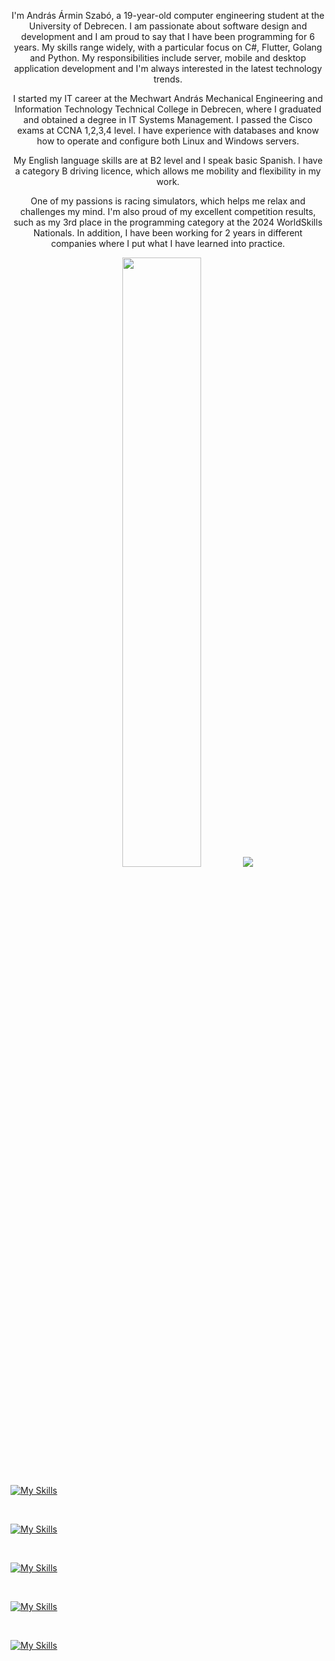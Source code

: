 <p align="center">
  I'm András Ármin Szabó, a 19-year-old computer engineering student at the University of Debrecen. I am passionate about software design and development and I am proud to say that I have been programming for 6 years. My skills range widely, with a particular focus on C#, Flutter, Golang and Python. My responsibilities include server, mobile and desktop application development and I'm always interested in the latest technology trends.
</p>

<p align="center">
  I started my IT career at the Mechwart András Mechanical Engineering and Information Technology Technical College in Debrecen, where I graduated and obtained a degree in IT Systems Management. I passed the Cisco exams at CCNA 1,2,3,4 level. I have experience with databases and know how to operate and configure both Linux and Windows servers.
</p>

<p align="center">
  My English language skills are at B2 level and I speak basic Spanish. I have a category B driving licence, which allows me mobility and flexibility in my work.
</p>

<p align="center">
  One of my passions is racing simulators, which helps me relax and challenges my mind. I'm also proud of my excellent competition results, such as my 3rd place in the programming category at the 2024 WorldSkills Nationals. In addition, I have been working for 2 years in different companies where I put what I have learned into practice.
</p>

<p align="center">
  <img height="50%" width="auto" src ="https://github-readme-stats.vercel.app/api?username=lonelymous&show_icons=true&count_private=true&theme=shadow_red&hide_border=true&hide=issues,contribs&bg_color=00000000">
  <img src ="https://github-readme-streak-stats.herokuapp.com?user=lonelymous&theme=shadow_red&hide_border=true&background=FFFFFF00">
</p>

<p align="center">

  [![My Skills](https://skillicons.dev/icons?i=c,cs,cpp,go,py,lua)](https://skillicons.dev)
  
  <br>

  [![My Skills](https://skillicons.dev/icons?i=angular,react,ts,js,html,css)](https://skillicons.dev)

  <br>

  [![My Skills](https://skillicons.dev/icons?i=dotnet,flutter,unity)](https://skillicons.dev)
  
  <br>
  
  [![My Skills](https://skillicons.dev/icons?i=linux,docker,kubernetes)](https://skillicons.dev)
  
  <br>
  
  [![My Skills](https://skillicons.dev/icons?i=git,github,postman,discord)](https://skillicons.dev)
</p>

